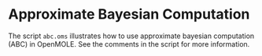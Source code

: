 # Approximate Bayesian Computation

The script `abc.oms` illustrates how to use approximate bayesian computation (ABC) in OpenMOLE. See the comments in the script for more information.

